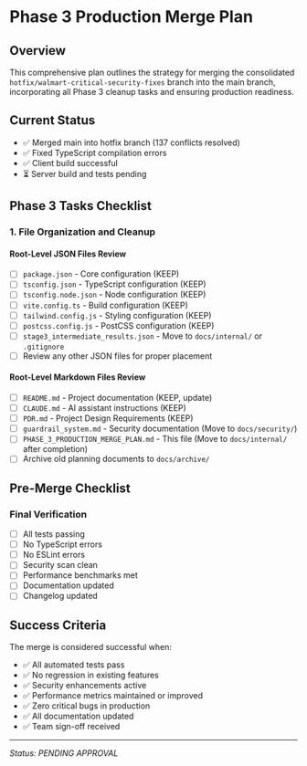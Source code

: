 # Phase 3 Production Merge Plan

## Overview

This comprehensive plan outlines the strategy for merging the consolidated `hotfix/walmart-critical-security-fixes` branch into the main branch, incorporating all Phase 3 cleanup tasks and ensuring production readiness.

## Current Status

- ✅ Merged main into hotfix branch (137 conflicts resolved)
- ✅ Fixed TypeScript compilation errors
- ✅ Client build successful
- ⏳ Server build and tests pending

## Phase 3 Tasks Checklist

### 1. File Organization and Cleanup

#### Root-Level JSON Files Review

- [ ] `package.json` - Core configuration (KEEP)
- [ ] `tsconfig.json` - TypeScript configuration (KEEP)
- [ ] `tsconfig.node.json` - Node configuration (KEEP)
- [ ] `vite.config.ts` - Build configuration (KEEP)
- [ ] `tailwind.config.js` - Styling configuration (KEEP)
- [ ] `postcss.config.js` - PostCSS configuration (KEEP)
- [ ] `stage3_intermediate_results.json` - Move to `docs/internal/` or `.gitignore`
- [ ] Review any other JSON files for proper placement

#### Root-Level Markdown Files Review

- [ ] `README.md` - Project documentation (KEEP, update)
- [ ] `CLAUDE.md` - AI assistant instructions (KEEP)
- [ ] `PDR.md` - Project Design Requirements (KEEP)
- [ ] `guardrail_system.md` - Security documentation (Move to `docs/security/`)
- [ ] `PHASE_3_PRODUCTION_MERGE_PLAN.md` - This file (Move to `docs/internal/` after completion)
- [ ] Archive old planning documents to `docs/archive/`

## Pre-Merge Checklist

### Final Verification

- [ ] All tests passing
- [ ] No TypeScript errors
- [ ] No ESLint errors
- [ ] Security scan clean
- [ ] Performance benchmarks met
- [ ] Documentation updated
- [ ] Changelog updated

## Success Criteria

The merge is considered successful when:

- ✅ All automated tests pass
- ✅ No regression in existing features
- ✅ Security enhancements active
- ✅ Performance metrics maintained or improved
- ✅ Zero critical bugs in production
- ✅ All documentation updated
- ✅ Team sign-off received

---

_Status: PENDING APPROVAL_
